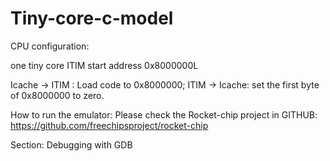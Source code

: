 # Tiny-core-c-model

CPU configuration:

one tiny core
ITIM start address 0x8000000L

Icache -> ITIM : Load code to 0x8000000;
ITIM -> Icache: set the first byte of 0x8000000 to zero.

How to run the emulator:
Please check the Rocket-chip project in GITHUB:
https://github.com/freechipsproject/rocket-chip

Section: Debugging with GDB
